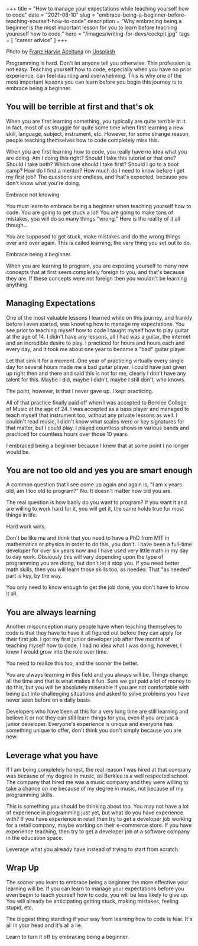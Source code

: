 +++
title = "How to manage your expectations while teaching yourself how to code"
date = "2021-08-10"
slug = "embrace-being-a-beginner-before-teaching-yourself-how-to-code"
description = "Why embracing being a beginner is the most important lesson for you to learn before teaching youreself how to code."
hero = "/images/writing-for-devs/cockpit.jpg"
tags = [
    "career advice"
]
+++

Photo by <a href="https://unsplash.com/@franzharvin?utm_source=unsplash&utm_medium=referral&utm_content=creditCopyText">Franz Harvin Aceituna</a> on <a href="https://unsplash.com/s/photos/cockpit?utm_source=unsplash&utm_medium=referral&utm_content=creditCopyText">Unsplash</a>

Programming is hard. Don't let anyone tell you otherwise. This profession is not easy. Teaching yourself how to code, especially when you have no prior experience, can feel daunting and overwhelming. This is why one of the most important lessons you can learn before you begin this journey is to embrace being a beginner.

## You will be terrible at first and that's ok

When you are first learning something, you typically are quite terrible at it. In fact, most of us struggle for quite some time when first learning a new skill, language, subject, instrument, etc. However, for some strange reason, people teaching themselves how to code completely miss this.

When you are first learning how to code, you really have no idea what you are doing. Am I doing this right? Should I take this tutorial or that one? Should I take both? Which one should I take first? Should I go to a boot camp? How do I find a mentor? How much do I need to know before I get my first job? The questions are endless, and that's expected, because you don't know what you're doing.

Embrace not knowing.

You must learn to embrace being a beginner when teaching yourself how to code. You are going to get stuck a lot! You are going to make tons of mistakes, you will do so many things "wrong." Here is the reality of it all though...

You are supposed to get stuck, make mistakes and do the wrong things over and over again. This is called learning, the very thing you set out to do.

Embrace being a beginner.

When you are learning to program, you are exposing yourself to many new concepts that at first seem completely foreign to you, and that's because they are. If these concepts were not foreign then you wouldn't be learning anything.

## Managing Expectations

One of the most valuable lessons I learned while on this journey, and frankly before I even started, was knowing how to manage my expectations. You see prior to teaching myself how to code I taught myself how to play guitar at the age of 14. I didn't have any lessons, all I had was a guitar, the internet and an incredible desire to play. I practiced for hours and hours each and every day, and it took me about one year to become a "bad" guitar player.

Let that sink it for a moment. One year of practicing virtually every single day for several hours made me a bad guitar player. I could have just given up right then and there and said this is not for me, clearly I don't have any talent for this. Maybe I did, maybe I didn't, maybe I still don't, who knows.

The point, however, is that I never gave up. I kept practicing.

All of that practice finally paid off when I was accepted to Berklee College of Music at the age of 24. I was accepted as a bass player and managed to teach myself that instrument too, without any private lessons as well. I couldn't read music, I didn't know what scales were or key signatures for that matter, but I could play. I played countless shows in various bands and practiced for countless hours over those 10 years.

I embraced being a beginner because I knew that at some point I no longer would be.

## You are not too old and yes you are smart enough

A common question that I see come up again and again is, "I am x years old, am I too old to program?" No. It doesn't matter how old you are.

The real question is how badly do you want to program? If you want it and are willing to work hard for it, you will get it, the same holds true for most things in life.

Hard work wins.

Don't be like me and think that you need to have a PhD from MIT in mathematics or physics in order to do this, you don't. I have been a full-time developer for over six years now and I have used very little math in my day to day work. Obviously this will vary depending upon the type of programming you are doing, but don't let it stop you. If you need better math skills, then you will learn those skills too, as needed. That "as needed" part is key, by the way.

You only need to know enough to get the job done, you don't have to know it all.

## You are always learning

Another misconception many people have when teaching themselves to code is that they have to have it all figured out before they can apply for their first job. I got my first junior developer job after five months of teaching myself how to code. I had no idea what I was doing, however, I knew I would grow into the role over time.

You need to realize this too, and the sooner the better.

You are always learning in this field and you always will be. Things change all the time and that is what makes it fun. Sure we get paid a lot of money to do this, but you will be absolutely miserable if you are not comfortable with being put into challenging situations and asked to solve problems you have never seen before on a daily basis.

Developers who have been at this for a very long time are still learning and believe it or not they can still learn things for you, even if you are just a junior developer. Everyone's experience is unique and everyone has something unique to offer, don't think you don't simply because you are new.

## Leverage what you have

If I am being completely honest, the real reason I was hired at that company was because of my degree in music, as Berklee is a well respected school. The company that hired me was a music company and they were willing to take a chance on me because of my degree in music, not because of my programming skills.

This is something you should be thinking about too. You may not have a lot of experience in programming just yet, but what do you have experience with? If you have experience in retail then try to get a developer job working for a retail company, maybe working on their e-commerce store. If you have experience teaching, then try to get a developer job at a software company in the education space.

Leverage what you already have instead of trying to start from scratch.

## Wrap Up

The sooner you learn to embrace being a beginner the more effective your learning will be. If you can learn to manage your expectations before you even begin to teach yourself how to code, you will be less likely to give up. You will already be anticipating getting stuck, making mistakes, feeling stupid, etc.

The biggest thing standing if your way from learning how to code is fear. It's all in your head and it's all a lie.

Learn to turn it off by embracing being a beginner.
